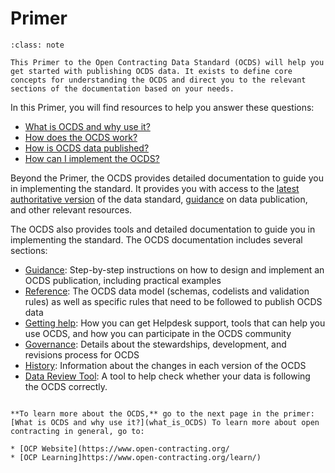# Primer

```{admonition} Objectives
:class: note

This Primer to the Open Contracting Data Standard (OCDS) will help you get started with publishing OCDS data. It exists to define core concepts for understanding the OCDS and direct you to the relevant sections of the documentation based on your needs.
```

In this Primer, you will find resources to help you answer these questions:

* [What is OCDS and why use it?](what_is_OCDS)
* [How does the OCDS work?](how_does_OCDS_work)
* [How is OCDS data published?](how_is_OCDS_data_published)
* [How can I implement the OCDS?](how_can_i_implement_OCDS)

Beyond the Primer, the OCDS provides detailed documentation to guide you in implementing the standard. It provides you with access to the [latest authoritative version](https://standard.open-contracting.org/latest/en/) of the data standard, [guidance](https://standard.open-contracting.org/latest/en/guidance/) on data publication, and other relevant resources.

The OCDS also provides tools and detailed documentation to guide you in implementing the standard. The OCDS documentation includes several sections:

* [Guidance](https://standard.open-contracting.org/latest/en/guidance/): Step-by-step instructions on how to design and implement an OCDS publication, including practical examples
* [Reference](https://standard.open-contracting.org/latest/en/schema/): The OCDS data model (schemas, codelists and validation rules) as well as specific rules that need to be followed to publish OCDS data
* [Getting help](https://standard.open-contracting.org/latest/en/support/): How you can get Helpdesk support, tools that can help you use OCDS, and how you can participate in the OCDS community
* [Governance](https://standard.open-contracting.org/latest/en/governance/): Details about the stewardships, development, and revisions process for OCDS
* [History](https://standard.open-contracting.org/latest/en/history/): Information about the changes in each version of the OCDS
* [Data Review Tool](https://standard.open-contracting.org/review/): A tool to help check whether your data is following the OCDS correctly.

```{note}

**To learn more about the OCDS,** go to the next page in the primer: [What is OCDS and why use it?](what_is_OCDS) To learn more about open contracting in general, go to:

* [OCP Website](https://www.open-contracting.org/
* [OCP Learning]https://www.open-contracting.org/learn/)
```
